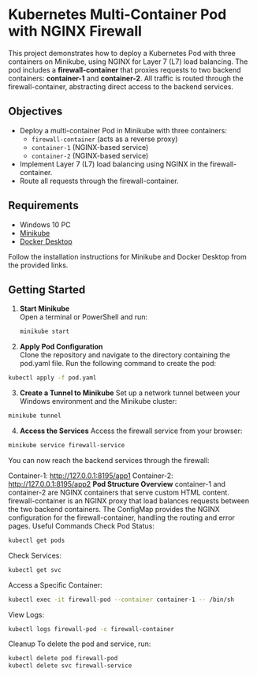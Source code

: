 # Kubernetes Multi-Container Pod with NGINX Firewall

This project demonstrates how to deploy a Kubernetes Pod with three containers on Minikube, using NGINX for Layer 7 (L7) load balancing. The pod includes a **firewall-container** that proxies requests to two backend containers: **container-1** and **container-2**. All traffic is routed through the firewall-container, abstracting direct access to the backend services.

## Objectives

- Deploy a multi-container Pod in Minikube with three containers:
  - `firewall-container` (acts as a reverse proxy)
  - `container-1` (NGINX-based service)
  - `container-2` (NGINX-based service)
- Implement Layer 7 (L7) load balancing using NGINX in the firewall-container.
- Route all requests through the firewall-container.

## Requirements

- Windows 10 PC
- [Minikube](https://minikube.sigs.k8s.io/docs/start/)
- [Docker Desktop](https://docs.docker.com/desktop/install/windows-install/)

Follow the installation instructions for Minikube and Docker Desktop from the provided links.

## Getting Started

1. **Start Minikube**  
   Open a terminal or PowerShell and run:
   ```bash
   minikube start
   ```
2. **Apply Pod Configuration**  
   Clone the repository and navigate to the directory containing the pod.yaml file. Run the following command to create the pod:

```bash
kubectl apply -f pod.yaml
```

3. **Create a Tunnel to Minikube**
   Set up a network tunnel between your Windows environment and the Minikube cluster:

```bash
minikube tunnel
```

4. **Access the Services**
   Access the firewall service from your browser:

```bash
minikube service firewall-service
```

You can now reach the backend services through the firewall:

Container-1: http://127.0.0.1:8195/app1
Container-2: http://127.0.0.1:8195/app2
**Pod Structure Overview**
container-1 and container-2 are NGINX containers that serve custom HTML content.
firewall-container is an NGINX proxy that load balances requests between the two backend containers.
The ConfigMap provides the NGINX configuration for the firewall-container, handling the routing and error pages.
Useful Commands
Check Pod Status:

```bash
kubectl get pods
```

Check Services:

```bash
kubectl get svc
```

Access a Specific Container:

```bash
kubectl exec -it firewall-pod --container container-1 -- /bin/sh
```

View Logs:

```bash
kubectl logs firewall-pod -c firewall-container
```

Cleanup
To delete the pod and service, run:

```bash
kubectl delete pod firewall-pod
kubectl delete svc firewall-service
```
